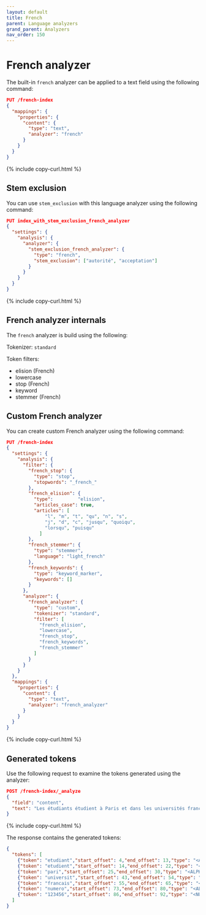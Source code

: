 ```yaml
---
layout: default
title: French
parent: Language analyzers
grand_parent: Analyzers
nav_order: 150
---
```


# French analyzer

The built-in `french` analyzer can be applied to a text field using the following command:

```json
PUT /french-index
{
  "mappings": {
    "properties": {
      "content": {
        "type": "text",
        "analyzer": "french"
      }
    }
  }
}
```
{% include copy-curl.html %}

## Stem exclusion

You can use `stem_exclusion` with this language analyzer using the following command:

```json
PUT index_with_stem_exclusion_french_analyzer
{
  "settings": {
    "analysis": {
      "analyzer": {
        "stem_exclusion_french_analyzer": {
          "type": "french",
          "stem_exclusion": ["autorité", "acceptation"]
        }
      }
    }
  }
}
```
{% include copy-curl.html %}

## French analyzer internals

The `french` analyzer is build using the following:

Tokenizer: `standard`

Token filters:
- elision (French)
- lowercase
- stop (French)
- keyword
- stemmer (French)

## Custom French analyzer

You can create custom French analyzer using the following command:

```json
PUT /french-index
{
  "settings": {
    "analysis": {
      "filter": {
        "french_stop": {
          "type": "stop",
          "stopwords": "_french_"
        },
        "french_elision": {
          "type":         "elision",
          "articles_case": true,
          "articles": [
              "l", "m", "t", "qu", "n", "s",
              "j", "d", "c", "jusqu", "quoiqu",
              "lorsqu", "puisqu"
            ]
        },
        "french_stemmer": {
          "type": "stemmer",
          "language": "light_french"
        },
        "french_keywords": {
          "type": "keyword_marker",
          "keywords": []
        }
      },
      "analyzer": {
        "french_analyzer": {
          "type": "custom",
          "tokenizer": "standard",
          "filter": [
            "french_elision",
            "lowercase",
            "french_stop",
            "french_keywords",
            "french_stemmer"
          ]
        }
      }
    }
  },
  "mappings": {
    "properties": {
      "content": {
        "type": "text",
        "analyzer": "french_analyzer"
      }
    }
  }
}
```
{% include copy-curl.html %}

## Generated tokens

Use the following request to examine the tokens generated using the analyzer:

```json
POST /french-index/_analyze
{
  "field": "content",
  "text": "Les étudiants étudient à Paris et dans les universités françaises. Leurs numéros sont 123456."
}
```
{% include copy-curl.html %}

The response contains the generated tokens:

```json
{
  "tokens": [
    {"token": "etudiant","start_offset": 4,"end_offset": 13,"type": "<ALPHANUM>","position": 1},
    {"token": "etudient","start_offset": 14,"end_offset": 22,"type": "<ALPHANUM>","position": 2},
    {"token": "pari","start_offset": 25,"end_offset": 30,"type": "<ALPHANUM>","position": 4},
    {"token": "universit","start_offset": 43,"end_offset": 54,"type": "<ALPHANUM>","position": 8},
    {"token": "francais","start_offset": 55,"end_offset": 65,"type": "<ALPHANUM>","position": 9},
    {"token": "numero","start_offset": 73,"end_offset": 80,"type": "<ALPHANUM>","position": 11},
    {"token": "123456","start_offset": 86,"end_offset": 92,"type": "<NUM>","position": 13}
  ]
}
```